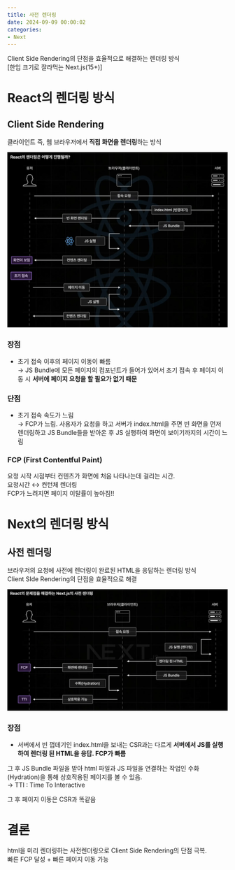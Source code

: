 ```yaml
---
title: 사전 렌더링
date: 2024-09-09 00:00:02
categories:
- Next
---
```


Client Side Rendering의 단점을 효율적으로 해결하는 렌더링 방식<br/>
[한입 크기로 잘라먹는 Next.js(15+)]

# React의 렌더링 방식
## Client Side Rendering
클라이언트 즉, 웹 브라우저에서 **직접 화면을 렌더링**하는 방식

<img src="/assets/images/next/client-side-rendering.png">

### 장점
* 초기 접속 이후의 페이지 이동이 빠름<br/>
→ JS Bundle에 모든 페이지의 컴포넌트가 들어가 있어서 초기 접속 후 페이지 이동 시 **서버에 페이지 요청을 할 필요가 없기 때문**

### 단점
* 초기 접속 속도가 느림<br/>
→ FCP가 느림. 사용자가 요청을 하고 서버가 index.html을 주면 빈 화면을 먼저 렌더링하고 JS Bundle들을 받아온 후 JS 실행하여 화면이 보이기까지의 시간이 느림

### FCP (First Contentful Paint)
요청 시작 시점부터 컨텐츠가 화면에 처음 나타나는데 걸리는 시간.<br/>
요청시간 ↔ 컨턴체 렌더링<br/>
FCP가 느려지면 페이지 이탈률이 높아짐!!

# Next의 렌더링 방식
## 사전 렌더링
브라우저의 요청에 사전에 렌더링이 완료된 HTML을 응답하는 렌더링 방식<br/>
Client SIde Rendering의 단점을 효율적으로 해결

<img src="/assets/images/next/server-side-rendering.webp">

### 장점
* 서버에서 빈 껍데기인 index.html을 보내는 CSR과는 다르게 **서버에서 JS를 실행하여 렌더링 된 HTML을 응답. FCP가 빠름**

그 후 JS Bundle 파일을 받아 html 파일과 JS 파일을 연결하는 작업인 수화(Hydration)을 통해 상호작용된 페이지를 볼 수 있음.<br/>
→ TTI : Time To Interactive

그 후 페이지 이동은 CSR과 똑같음

# 결론
html을 미리 렌더링하는 사전렌더링으로 Client Side Rendering의 단점 극복.<br/>
빠른 FCP 달성 + 빠른 페이지 이동 가능